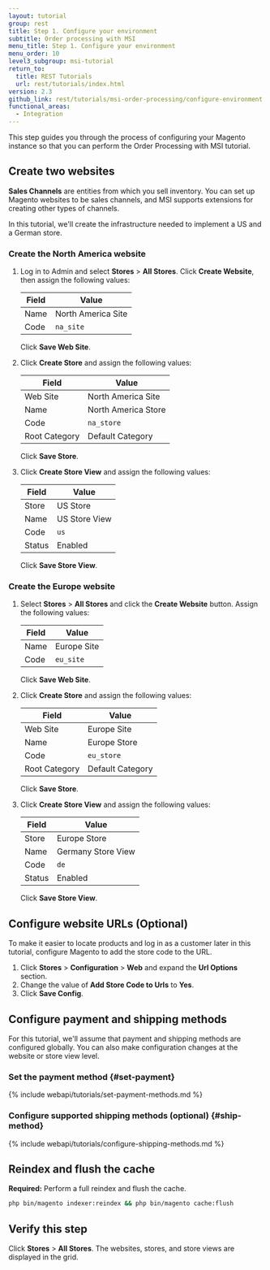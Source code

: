 ```yaml
---
layout: tutorial
group: rest
title: Step 1. Configure your environment
subtitle: Order processing with MSI
menu_title: Step 1. Configure your environment
menu_order: 10
level3_subgroup: msi-tutorial
return_to:
  title: REST Tutorials
  url: rest/tutorials/index.html
version: 2.3
github_link: rest/tutorials/msi-order-processing/configure-environment.md
functional_areas:
  - Integration
---
```


This step guides you through the process of configuring your Magento instance so that you can perform the Order Processing with MSI tutorial.

## Create two websites

**Sales Channels** are entities from which you sell inventory. You can set up Magento websites to be sales channels, and MSI supports extensions for creating other types of channels.

In this tutorial, we'll create the infrastructure needed to implement a US and a German store.

### Create the North America website

1. Log in to Admin and select **Stores** > **All Stores**. Click **Create Website**, then assign the following values:

   Field | Value
   --- | ---
   Name | North America Site
   Code | `na_site`

   Click **Save Web Site**.

2. Click **Create Store** and assign the following values:

   Field | Value
   --- | ---
   Web Site | North America Site
   Name | North America Store
   Code | `na_store`
   Root Category | Default Category

   Click **Save Store**.

3. Click **Create Store View** and assign the following values:

   Field | Value
   --- | ---
   Store | US Store
   Name | US Store View
   Code | `us`
   Status | Enabled

   Click **Save Store View**.

### Create the Europe website

1. Select **Stores** > **All Stores** and click the **Create Website** button. Assign the following values:

   Field | Value
   --- | ---
   Name | Europe Site
   Code | `eu_site`

   Click **Save Web Site**.

2. Click **Create Store** and assign the following values:

   Field | Value
   --- | ---
   Web Site | Europe Site
   Name | Europe Store
   Code | `eu_store`
   Root Category | Default Category

   Click **Save Store**.

3. Click **Create Store View** and assign the following values:

   Field | Value
   --- | ---
   Store | Europe Store
   Name | Germany Store View
   Code | `de`
   Status | Enabled

   Click **Save Store View**.

## Configure website URLs (Optional)

To make it easier to locate products and log in as a customer later in this tutorial, configure Magento to add the store code to the URL.

1. Click **Stores** > **Configuration** > **Web** and expand the **Url Options** section.
2. Change the value of **Add Store Code to Urls** to **Yes**.
3. Click **Save Config**.

## Configure payment and shipping methods

For this tutorial, we'll assume that payment and shipping methods are configured globally. You can also make configuration changes at the website or store view level.

### Set the payment method {#set-payment}

{% include webapi/tutorials/set-payment-methods.md %}

### Configure supported shipping methods (optional) {#ship-method}

{% include webapi/tutorials/configure-shipping-methods.md %}

## Reindex and flush the cache

**Required:** Perform a full reindex and flush the cache.

``` bash
php bin/magento indexer:reindex && php bin/magento cache:flush
```

## Verify this step

Click **Stores** > **All Stores**. The websites, stores, and store views are displayed in the grid.
